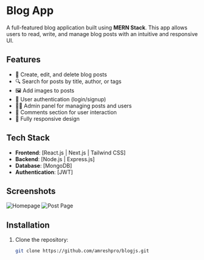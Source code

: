 # Blog App

A full-featured blog application built using **MERN Stack**. This app allows users to read, write, and manage blog posts with an intuitive and responsive UI.

## Features

- 📝 Create, edit, and delete blog posts
- 🔍 Search for posts by title, author, or tags
- 🖼️ Add images to posts
- 👤 User authentication (login/signup)
- 🧑‍💻 Admin panel for managing posts and users
- 💬 Comments section for user interaction
- 📱 Fully responsive design

## Tech Stack

- **Frontend**: [React.js | Next.js | Tailwind CSS]
- **Backend**: [Node.js | Express.js]
- **Database**: [MongoDB]
- **Authentication**: [JWT]

## Screenshots

![Homepage](./screenshots/homepage.png)
![Post Page](./screenshots/post-page.png)

## Installation

1. Clone the repository:

   ```bash
   git clone https://github.com/amreshpro/blogjs.git
   ```